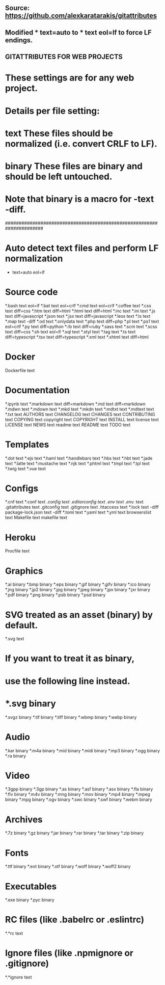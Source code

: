 ## Source: https://github.com/alexkaratarakis/gitattributes
## Modified * text=auto to * text eol=lf to force LF endings.

## GITATTRIBUTES FOR WEB PROJECTS
#
# These settings are for any web project.
#
# Details per file setting:
#   text    These files should be normalized (i.e. convert CRLF to LF).
#   binary  These files are binary and should be left untouched.
#
# Note that binary is a macro for -text -diff.
######################################################################

# Auto detect text files and perform LF normalization
* text=auto eol=lf

# Source code
*.bash            text eol=lf
*.bat             text eol=crlf
*.cmd             text eol=crlf
*.coffee          text
*.css             text diff=css
*.htm             text diff=html
*.html            text diff=html
*.inc             text
*.ini             text
*.js              text diff=javascript
*.json            text
*.jsx             text diff=javascript
*.less            text
*.ls              text
*.map             text -diff
*.od              text
*.onlydata        text
*.php             text diff=php
*.pl              text
*.ps1             text eol=crlf
*.py              text diff=python
*.rb              text diff=ruby
*.sass            text
*.scm             text
*.scss            text diff=css
*.sh              text eol=lf
*.sql             text
*.styl            text
*.tag             text
*.ts              text diff=typescript
*.tsx             text diff=typescript
*.xml             text
*.xhtml           text diff=html

# Docker
Dockerfile        text

# Documentation
*.ipynb           text
*.markdown        text diff=markdown
*.md              text diff=markdown
*.mdwn            text
*.mdown           text
*.mkd             text
*.mkdn            text
*.mdtxt           text
*.mdtext          text
*.txt             text
AUTHORS           text
CHANGELOG         text
CHANGES           text
CONTRIBUTING      text
COPYING           text
copyright         text
*COPYRIGHT*       text
INSTALL           text
license           text
LICENSE           text
NEWS              text
readme            text
*README*          text
TODO              text

# Templates
*.dot             text
*.ejs             text
*.haml            text
*.handlebars      text
*.hbs             text
*.hbt             text
*.jade            text
*.latte           text
*.mustache        text
*.njk             text
*.phtml           text
*.tmpl            text
*.tpl             text
*.twig            text
*.vue             text

# Configs
*.cnf             text
*.conf            text
*.config          text
.editorconfig     text
.env              text
.env.*            text
.gitattributes    text
.gitconfig        text
.gitignore        text
.htaccess         text
*.lock            text -diff
package-lock.json text -diff
*.toml            text
*.yaml            text
*.yml             text
browserslist      text
Makefile          text
makefile          text

# Heroku
Procfile          text

# Graphics
*.ai              binary
*.bmp             binary
*.eps             binary
*.gif             binary
*.gifv            binary
*.ico             binary
*.jng             binary
*.jp2             binary
*.jpg             binary
*.jpeg            binary
*.jpx             binary
*.jxr             binary
*.pdf             binary
*.png             binary
*.psb             binary
*.psd             binary
# SVG treated as an asset (binary) by default.
*.svg             text
# If you want to treat it as binary,
# use the following line instead.
# *.svg           binary
*.svgz            binary
*.tif             binary
*.tiff            binary
*.wbmp            binary
*.webp            binary

# Audio
*.kar             binary
*.m4a             binary
*.mid             binary
*.midi            binary
*.mp3             binary
*.ogg             binary
*.ra              binary

# Video
*.3gpp            binary
*.3gp             binary
*.as              binary
*.asf             binary
*.asx             binary
*.fla             binary
*.flv             binary
*.m4v             binary
*.mng             binary
*.mov             binary
*.mp4             binary
*.mpeg            binary
*.mpg             binary
*.ogv             binary
*.swc             binary
*.swf             binary
*.webm            binary

# Archives
*.7z              binary
*.gz              binary
*.jar             binary
*.rar             binary
*.tar             binary
*.zip             binary

# Fonts
*.ttf             binary
*.eot             binary
*.otf             binary
*.woff            binary
*.woff2           binary

# Executables
*.exe             binary
*.pyc             binary

# RC files (like .babelrc or .eslintrc)
*.*rc             text

# Ignore files (like .npmignore or .gitignore)
*.*ignore         text
